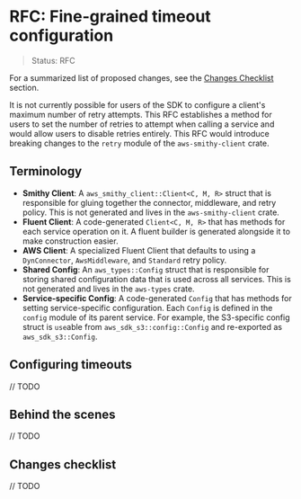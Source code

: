 RFC: Fine-grained timeout configuration
=======================================

> Status: RFC

For a summarized list of proposed changes, see the [Changes Checklist](#changes-checklist) section.

It is not currently possible for users of the SDK to configure a client's maximum number of retry attempts. This RFC establishes a method for users to set the number of retries to attempt when calling a service and would allow users to disable retries entirely. This RFC would introduce breaking changes to the `retry` module of the `aws-smithy-client` crate.

Terminology
-----------

- **Smithy Client**: A `aws_smithy_client::Client<C, M, R>` struct that is responsible for gluing together
  the connector, middleware, and retry policy. This is not generated and lives in the `aws-smithy-client` crate.
- **Fluent Client**: A code-generated `Client<C, M, R>` that has methods for each service operation on it.
  A fluent builder is generated alongside it to make construction easier.
- **AWS Client**: A specialized Fluent Client that defaults to using a `DynConnector`, `AwsMiddleware`,
  and `Standard` retry policy.
- **Shared Config**: An `aws_types::Config` struct that is responsible for storing shared configuration data that is used across all services. This is not generated and lives in the `aws-types` crate.
- **Service-specific Config**: A code-generated `Config` that has methods for setting service-specific configuration. Each `Config` is defined in the `config` module of its parent service. For example, the S3-specific config struct is `use`able from `aws_sdk_s3::config::Config` and re-exported as `aws_sdk_s3::Config`.

Configuring timeouts
--------------------

// TODO

Behind the scenes
-----------------

// TODO

Changes checklist
-----------------

// TODO
